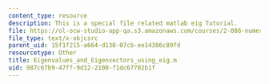 ```yaml
---
content_type: resource
description: This is a special file related matlab eig Tutorial.
file: https://ol-ocw-studio-app-qa.s3.amazonaws.com/courses/2-086-numerical-computation-for-mechanical-engineers-spring-2013/987c67b947ff9d122100f1dc67702b1f_Eigenvalues_and_Eigenvectors_using_eig.m
file_type: text/x-objcsrc
parent_uid: 15f1f215-a664-d130-07cb-ee14386c89fd
resourcetype: Other
title: Eigenvalues_and_Eigenvectors_using_eig.m
uid: 987c67b9-47ff-9d12-2100-f1dc67702b1f
---
```

